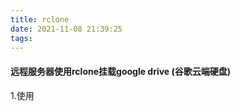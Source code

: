 ```yaml
---
title: rclone
date: 2021-11-08 21:39:25
tags:
---
```


#### 远程服务器使用rclone挂载google drive (谷歌云端硬盘)

1.使用